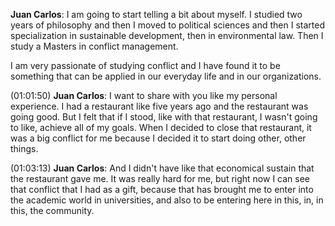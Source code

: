 **Juan Carlos**:
I am going to start telling a bit about myself. I studied two years of philosophy and then I moved to political sciences and then I started specialization in sustainable development, then in environmental law. Then I study a Masters in conflict management. 

I am very passionate of studying conflict and I have found it to be something that can be applied in our everyday life and in our organizations. 

(01:01:50)
**Juan Carlos**:  I want to share with you like my personal experience. I had a restaurant like five years ago and the restaurant was going good. But I felt that if I stood, like with that restaurant, I wasn't going to like, achieve all of my goals. When I decided to close that restaurant, it was a big conflict for me because I decided it to start doing other, other things.  

(01:03:13)
**Juan Carlos**:    And I didn't have like that economical sustain that the restaurant gave me. It was really hard for me, but right now I can see that conflict that I had as a gift, because that has brought me to enter into the academic world in universities, and also to be entering here in this, in, in this, the community.